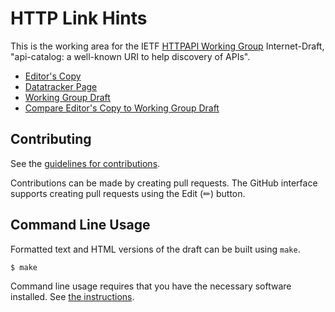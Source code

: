 # HTTP Link Hints

This is the working area for the IETF [HTTPAPI Working Group](https://datatracker.ietf.org/wg/httpapi/documents/) Internet-Draft, "api-catalog: a well-known URI to help discovery of APIs".

* [Editor's Copy](https://ietf-wg-httpapi.github.io/api-catalog/#go.draft-ietf-httpapi-api-catalog.html)
* [Datatracker Page](https://datatracker.ietf.org/doc/draft-ietf-httpapi-api-catalog)
* [Working Group Draft](https://datatracker.ietf.org/doc/html/draft-ietf-httpapi-api-catalog)
* [Compare Editor's Copy to Working Group Draft](https://ietf-wg-httpapi.github.io/api-catalog/#go.draft-ietf-httpapi-api-catalog.diff)


## Contributing

See the
[guidelines for contributions](https://github.com/ietf-wg-httpapi/link-hint/blob/main/CONTRIBUTING.md).

Contributions can be made by creating pull requests.
The GitHub interface supports creating pull requests using the Edit (✏) button.


## Command Line Usage

Formatted text and HTML versions of the draft can be built using `make`.

```sh
$ make
```

Command line usage requires that you have the necessary software installed.  See
[the instructions](https://github.com/martinthomson/i-d-template/blob/main/doc/SETUP.md).

